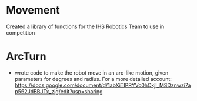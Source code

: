 # Movement
Created a library of functions for the IHS Robotics Team to use in competition

# ArcTurn

- wrote code to make the robot move in an arc-like motion, given parameters for degrees and radius.
For a more detailed account:
https://docs.google.com/document/d/1abXiTIPRYVc0hCkjI_MSDznwzi7ap562JdBBJTx_zig/edit?usp=sharing
